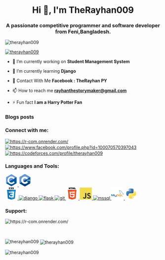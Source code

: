 <h1 align="center">Hi 👋, I'm TheRayhan009</h1>
<h3 align="center">A passionate competitive programmer and software developer from Feni,Bangladesh.</h3>

<p align="left"> <img src="https://komarev.com/ghpvc/?username=therayhan009&label=Profile%20views&color=0e75b6&style=flat" alt="therayhan009" /> </p>

<p align="left"> <a href="https://github.com/ryo-ma/github-profile-trophy"><img src="https://github-profile-trophy.vercel.app/?username=therayhan009" alt="therayhan009" /></a> </p>

- 🔭 I’m currently working on **Student Management System**

- 🌱 I’m currently learning **Django**

- 💬 Contact With Me **Facebook : TheRayhan PY**

- 📫 How to reach me **rayhanthestorymaker@gmail.com**

- ⚡ Fun fact **I am a Harry Potter Fan**

### Blogs posts
<!-- BLOG-POST-LIST:START -->
<!-- BLOG-POST-LIST:END -->

<h3 align="left">Connect with me:</h3>
<p align="left">
<a href="https://dev.to/https://r-com.onrender.com/" target="blank"><img align="center" src="https://raw.githubusercontent.com/rahuldkjain/github-profile-readme-generator/master/src/images/icons/Social/devto.svg" alt="https://r-com.onrender.com/" height="30" width="40" /></a>
<a href="https://fb.com/https://www.facebook.com/profile.php?id=100070570397043" target="blank"><img align="center" src="https://raw.githubusercontent.com/rahuldkjain/github-profile-readme-generator/master/src/images/icons/Social/facebook.svg" alt="https://www.facebook.com/profile.php?id=100070570397043" height="30" width="40" /></a>
<a href="https://codeforces.com/profile/https://codeforces.com/profile/therayhan009" target="blank"><img align="center" src="https://raw.githubusercontent.com/rahuldkjain/github-profile-readme-generator/master/src/images/icons/Social/codeforces.svg" alt="https://codeforces.com/profile/therayhan009" height="30" width="40" /></a>
</p>

<h3 align="left">Languages and Tools:</h3>
<p align="left"> <a href="https://www.cprogramming.com/" target="_blank" rel="noreferrer"> <img src="https://raw.githubusercontent.com/devicons/devicon/master/icons/c/c-original.svg" alt="c" width="40" height="40"/> </a> <a href="https://www.w3schools.com/cpp/" target="_blank" rel="noreferrer"> <img src="https://raw.githubusercontent.com/devicons/devicon/master/icons/cplusplus/cplusplus-original.svg" alt="cplusplus" width="40" height="40"/> </a><br> <a href="https://www.w3schools.com/css/" target="_blank" rel="noreferrer"> <img src="https://raw.githubusercontent.com/devicons/devicon/master/icons/css3/css3-original-wordmark.svg" alt="css3" width="40" height="40"/> </a> <a href="https://www.djangoproject.com/" target="_blank" rel="noreferrer"> <img src="https://cdn.worldvectorlogo.com/logos/django.svg" alt="django" width="40" height="40"/> </a> <a href="https://flask.palletsprojects.com/" target="_blank" rel="noreferrer"> <img src="https://www.vectorlogo.zone/logos/pocoo_flask/pocoo_flask-icon.svg" alt="flask" width="40" height="40"/> </a> <a href="https://git-scm.com/" target="_blank" rel="noreferrer"> <img src="https://www.vectorlogo.zone/logos/git-scm/git-scm-icon.svg" alt="git" width="40" height="40"/> </a> <a href="https://www.w3.org/html/" target="_blank" rel="noreferrer"> <img src="https://raw.githubusercontent.com/devicons/devicon/master/icons/html5/html5-original-wordmark.svg" alt="html5" width="40" height="40"/> </a> <a href="https://developer.mozilla.org/en-US/docs/Web/JavaScript" target="_blank" rel="noreferrer"> <img src="https://raw.githubusercontent.com/devicons/devicon/master/icons/javascript/javascript-original.svg" alt="javascript" width="40" height="40"/> </a> <a href="https://www.microsoft.com/en-us/sql-server" target="_blank" rel="noreferrer"> <img src="https://www.svgrepo.com/show/303229/microsoft-sql-server-logo.svg" alt="mssql" width="40" height="40"/> </a> <a href="https://www.mysql.com/" target="_blank" rel="noreferrer"> <img src="https://raw.githubusercontent.com/devicons/devicon/master/icons/mysql/mysql-original-wordmark.svg" alt="mysql" width="40" height="40"/> </a> <a href="https://www.python.org" target="_blank" rel="noreferrer"> <img src="https://raw.githubusercontent.com/devicons/devicon/master/icons/python/python-original.svg" alt="python" width="40" height="40"/> </a> </p>

<h3 align="left">Support:</h3>
<p><a href="https://ko-fi.com/https://r-com.onrender.com/"> <img align="left" src="https://cdn.ko-fi.com/cdn/kofi3.png?v=3" height="50" width="210" alt="https://r-com.onrender.com/" /></a></p>
<br><br>
<br>
<p><img align="left" src="https://github-readme-stats.vercel.app/api/top-langs?username=therayhan009&show_icons=true&locale=en&layout=compact" alt="therayhan009" /></p>

<p>&nbsp;<img align="center" src="https://github-readme-stats.vercel.app/api?username=therayhan009&show_icons=true&locale=en" alt="therayhan009" /></p>

<p><img align="center" src="https://github-readme-streak-stats.herokuapp.com/?user=therayhan009&" alt="therayhan009" /></p>
